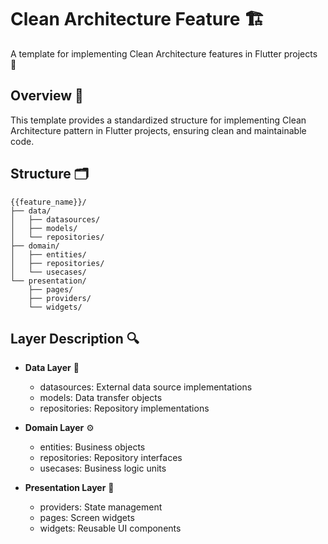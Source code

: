 # Clean Architecture Feature 🏗️

A template for implementing Clean Architecture features in Flutter projects 🎯

## Overview 📝
This template provides a standardized structure for implementing Clean Architecture pattern in Flutter projects, ensuring clean and maintainable code.

## Structure 🗂️
```
{{feature_name}}/ 
├── data/
│   ├── datasources/
│   ├── models/
│   └── repositories/
├── domain/
│   ├── entities/
│   ├── repositories/
│   └── usecases/
└── presentation/
    ├── pages/
    ├── providers/
    └── widgets/
```

## Layer Description 🔍
- **Data Layer** 💾
  - datasources: External data source implementations
  - models: Data transfer objects
  - repositories: Repository implementations

- **Domain Layer** ⚙️
  - entities: Business objects
  - repositories: Repository interfaces
  - usecases: Business logic units

- **Presentation Layer** 🎨
  - providers: State management
  - pages: Screen widgets
  - widgets: Reusable UI components
